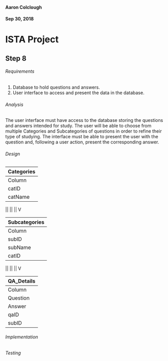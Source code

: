 #### Aaron Colclough
#### Sep 30, 2018


# ISTA Project

## Step 8

###### Requirements
1. Database to hold questions and answers.
2. User interface to access and present the data in the database.

###### Analysis
The user interface must have access to the database storing the questions and answers intended for study. The user will be able to choose from multiple Categories and Subcategories of questions in order to refine their type of studying. The interface must be able to present the user with the question and, following a user action, present the corresponding answer.

###### Design
| Categories |
| --- |
| Column | Type | Null | Identity | Key |
| catID | int | No | Unique (1,1) | PK |
| catName | varchar (50) | No | | | |

||
||
||
V

| Subcategories |
| --- |
| Column | Type | Null | Identity | Key |
| subID | int | No | Unique (1,1) | PK |
| subName | varchar (50) | No | | |
| catID | int | No | | FK (Categories) |

||
||
||
V

| QA_Details |
| --- |
| Column | Type | Null | Identity | Key |
| Question | varchar (1000) | No | | |
| Answer | varchar (3000) | No | | |
| qaID | int | No | Unique (1,1) | PK |
| subID | int | No | | FK (Subcategories) |


###### Implementation

###### Testing

